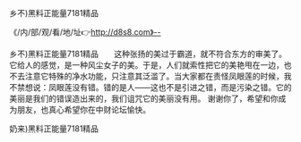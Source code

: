 乡不)黑料正能量7181精品

《/内/部/观/看/地/址👉http://d8s8.com》--

乡不)黑料正能量7181精品　　这种张扬的美过于霸道，就不符合东方的审美了。它给人的感觉，是一种风尘女子的美。于是，人们就索性把它的美艳甩在一边，也不去注意它特殊的净水功能，只注意其泛滥了。当大家都在责怪凤眼莲的时候，我不禁想说：凤眼莲没有错。错的是人——这也不是引进之错，而是污染之错。它的美丽是我们的错误造出来的，我们诅咒它的美丽没有用。
谢谢你了，希望和你成为朋友，也真心希望你在中财论坛愉快。





奶来)黑料正能量7181精品
